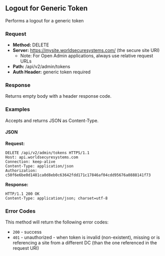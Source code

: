 ## Logout for Generic Token

Performs a logout for a generic token

### Request

* **Method:** DELETE
* **Server:** https://mysite.worldsecuresystems.com/ (the secure site URI)
  * Note: For Open Admin applications, always use relative request URLs
* **Path:** /api/v2/admin/tokens
* **Auth Header:** generic token required

### Response

Returns empty body with a header response code.

### Examples

Accepts and returns JSON as Content-Type.

#### JSON

**Request:**
~~~
DELETE /api/v2/admin/tokens HTTPS/1.1
Host: api.worldsecuresystems.com
Connection: keep-alive
Content-Type: application/json
Authorization: c50f6e6be0d1481ca0d8eb0c63642fdd171c17846af04cdd95676a0888141f73
~~~

**Response:**
~~~
HTTP/1.1 200 OK
Content-Type: application/json; charset=utf-8
~~~

### Error Codes

This method will return the following error codes:

* `200` - success
* `401` - unauthorized - when token is invalid (non-existent), missing or is referencing a site from a different DC (than the one referenced in the request URI)
